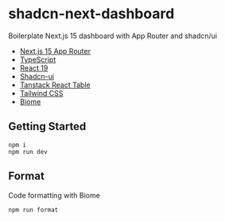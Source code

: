 # shadcn-next-dashboard

Boilerplate Next.js 15 dashboard with App Router and shadcn/ui

- [Next.js 15 App Router](https://nextjs.org/docs/app)
- [TypeScript](https://www.typescriptlang.org/)
- [React 19](https://react.dev/blog/2024/12/05/react-19)
- [Shadcn-ui](https://ui.shadcn.com/)
- [Tanstack React Table](https://tanstack.com/table)
- [Tailwind CSS](https://tailwindcss.com/)
- [Biome](https://biomejs.dev/)


## Getting Started

```
npm i
npm run dev
```

## Format
Code formatting with Biome

```
npm run format
```